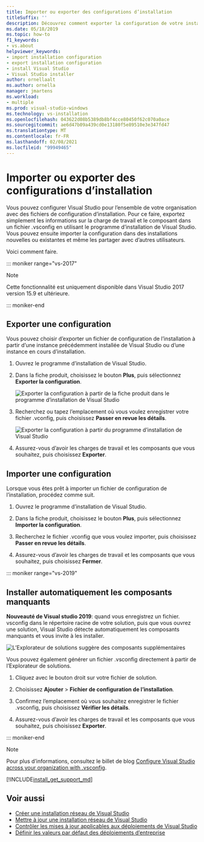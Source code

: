 ```yaml
---
title: Importer ou exporter des configurations d’installation
titleSuffix: ''
description: Découvrez comment exporter la configuration de votre installation dans un fichier .vsconfig à partager avec d’autres utilisateurs et comment l’importer pour le cloner.
ms.date: 05/18/2019
ms.topic: how-to
f1_keywords:
- vs.about
helpviewer_keywords:
- import installation configuration
- export installation configuration
- install Visual Studio
- Visual Studio installer
author: ornellaalt
ms.author: ornella
manager: jmartens
ms.workload:
- multiple
ms.prod: visual-studio-windows
ms.technology: vs-installation
ms.openlocfilehash: 043622d08b5389db8bf4cce80450f62c070a0ace
ms.sourcegitcommit: ae6d47b09a439cd0e13180f5e89510e3e347fd47
ms.translationtype: MT
ms.contentlocale: fr-FR
ms.lasthandoff: 02/08/2021
ms.locfileid: "99949465"
---
```

# <a name="import-or-export-installation-configurations"></a>Importer ou exporter des configurations d’installation

Vous pouvez configurer Visual Studio pour l’ensemble de votre organisation avec des fichiers de configuration d’installation. Pour ce faire, exportez simplement les informations sur la charge de travail et le composant dans un fichier .vsconfig en utilisant le programme d’installation de Visual Studio. Vous pouvez ensuite importer la configuration dans des installations nouvelles ou existantes et même les partager avec d’autres utilisateurs.

Voici comment faire.

::: moniker range="vs-2017"

> [!NOTE]
> Cette fonctionnalité est uniquement disponible dans Visual Studio 2017 version 15.9 et ultérieure.

::: moniker-end

## <a name="export-a-configuration"></a>Exporter une configuration

Vous pouvez choisir d’exporter un fichier de configuration de l’installation à partir d’une instance précédemment installée de Visual Studio ou d’une instance en cours d’installation.

1. Ouvrez le programme d’installation de Visual Studio.

1. Dans la fiche produit, choisissez le bouton **Plus**, puis sélectionnez **Exporter la configuration**.

   ![Exporter la configuration à partir de la fiche produit dans le programme d’installation de Visual Studio](../install/media/vs-2019/vs-installer-export-config.png)

1. Recherchez ou tapez l’emplacement où vous voulez enregistrer votre fichier .vconfig, puis choisissez **Passer en revue les détails**.

   ![Exporter la configuration à partir du programme d’installation de Visual Studio](../install/media/vs-2019/export-configuration-confirmation.png)

1. Assurez-vous d’avoir les charges de travail et les composants que vous souhaitez, puis choisissez **Exporter**.

## <a name="import-a-configuration"></a>Importer une configuration

Lorsque vous êtes prêt à importer un fichier de configuration de l’installation, procédez comme suit.

1. Ouvrez le programme d’installation de Visual Studio.

1. Dans la fiche produit, choisissez le bouton **Plus**, puis sélectionnez **Importer la configuration**.

1. Recherchez le fichier .vconfig que vous voulez importer, puis choisissez **Passer en revue les détails**.

1. Assurez-vous d’avoir les charges de travail et les composants que vous souhaitez, puis choisissez **Fermer**.

::: moniker range="vs-2019"

## <a name="automatically-install-missing-components"></a>Installer automatiquement les composants manquants

**Nouveauté de Visual studio 2019**: quand vous enregistrez un fichier. vsconfig dans le répertoire racine de votre solution, puis que vous ouvrez une solution, Visual Studio détecte automatiquement les composants manquants et vous invite à les installer.

![L’Explorateur de solutions suggère des composants supplémentaires](../install/media/vs-2019/solution-explorer-config-file.png)

Vous pouvez également générer un fichier .vsconfig directement à partir de l’Explorateur de solutions.

1. Cliquez avec le bouton droit sur votre fichier de solution.

1. Choisissez **Ajouter** > **Fichier de configuration de l’installation**.

1. Confirmez l’emplacement où vous souhaitez enregistrer le fichier .vsconfig, puis choisissez **Vérifier les détails**.

1. Assurez-vous d’avoir les charges de travail et les composants que vous souhaitez, puis choisissez **Exporter**.

::: moniker-end

> [!NOTE]
> Pour plus d’informations, consultez le billet de blog [Configure Visual Studio across your organization with .vsconfig](https://devblogs.microsoft.com/setup/configure-visual-studio-across-your-organization-with-vsconfig/).

[!INCLUDE[install_get_support_md](includes/install_get_support_md.md)]

## <a name="see-also"></a>Voir aussi

* [Créer une installation réseau de Visual Studio](create-a-network-installation-of-visual-studio.md)
* [Mettre à jour une installation réseau de Visual Studio](update-a-network-installation-of-visual-studio.md)
* [Contrôler les mises à jour applicables aux déploiements de Visual Studio](controlling-updates-to-visual-studio-deployments.md)
* [Définir les valeurs par défaut des déploiements d’entreprise](set-defaults-for-enterprise-deployments.md)

